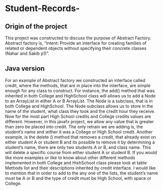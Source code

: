 # Student-Records-
## Origin of the project
  This project was constructed to discuss the purpose of Abstract Factory. Abstract factory is, “intent: Provide an interface for creating families of related or 
dependent objects without specifying their concrete classes (Nahar and Sakib p1)”.

## Java version
  For an example of Abstract factory we constructed  an interface called credit, where the methods, that are in place into the interface, are simple enough for any class to construct. For instance, the add() method that was inherited in both College and HighSchool class will allows us to add a Node to an ArrayList in either A or B ArrayList. The Node is a subclass, that is in both College and HighSchool. The Node subclass allows us to store in the name of the student, what class they took and the credit hour they receive. Now for the most part High School credits and College credits values are different. However, in this javafx project, we allow any value that is greater than zero be placed into credit. The only retrain we are adding is, the student’s name and wither it was a College or High School credit. Another example, is the delete () method that removes a credit, that already exist on either student A or student B and its possible to remove it by determining a student’s
name, there are only two students A or B, and class name. This will delete a specific course from either student A or student B. If you would like more examples or like to know about other different methods implemented in both College and HishSchool class please look at table Methods list and their descriptions inherited by credit interface. I would like to mention that in order to add to the any one of the lists, the student’s name must be A or B and the type of credit must be High School, with space or College.
